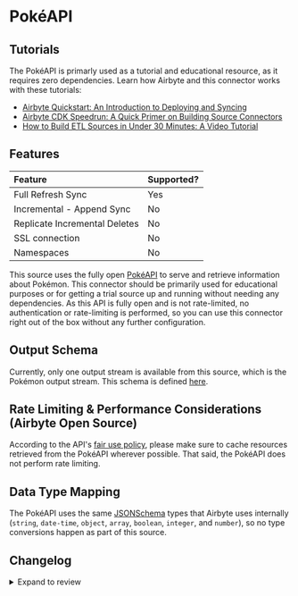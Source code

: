 # PokéAPI

## Tutorials

The PokéAPI is primarly used as a tutorial and educational resource, as it requires zero dependencies. Learn how Airbyte and this connector works with these tutorials:

- [Airbyte Quickstart: An Introduction to Deploying and Syncing](../../using-airbyte/getting-started/readme.md)
- [Airbyte CDK Speedrun: A Quick Primer on Building Source Connectors](../../connector-development/tutorials/cdk-speedrun.md)
- [How to Build ETL Sources in Under 30 Minutes: A Video Tutorial](https://www.youtube.com/watch?v=kJ3hLoNfz_E&t=13s&ab_channel=Airbyte)

## Features

| Feature                       | Supported? |
| :---------------------------- | :--------- |
| Full Refresh Sync             | Yes        |
| Incremental - Append Sync     | No         |
| Replicate Incremental Deletes | No         |
| SSL connection                | No         |
| Namespaces                    | No         |

This source uses the fully open [PokéAPI](https://pokeapi.co/docs/v2#info) to serve and retrieve information about Pokémon. This connector should be primarily used for educational purposes or for getting a trial source up and running without needing any dependencies. As this API is fully open and is not rate-limited, no authentication or rate-limiting is performed, so you can use this connector right out of the box without any further configuration.

## Output Schema

Currently, only one output stream is available from this source, which is the Pokémon output stream. This schema is defined [here](https://github.com/airbytehq/airbyte/tree/master/airbyte-integrations/connectors/source-pokeapi/source_pokeapi/schemas/pokemon.json).

## Rate Limiting & Performance Considerations \(Airbyte Open Source\)

According to the API's [fair use policy](https://pokeapi.co/docs/v2#fairuse), please make sure to cache resources retrieved from the PokéAPI wherever possible. That said, the PokéAPI does not perform rate limiting.

## Data Type Mapping

The PokéAPI uses the same [JSONSchema](https://json-schema.org/understanding-json-schema/reference/index.html) types that Airbyte uses internally \(`string`, `date-time`, `object`, `array`, `boolean`, `integer`, and `number`\), so no type conversions happen as part of this source.

## Changelog

<details>
  <summary>Expand to review</summary>

| Version | Date       | Pull Request                                             | Subject                                         |
| :------ | :--------- | :------------------------------------------------------- | :---------------------------------------------- |
| 0.3.0   | 2024-08-01 | [42949](https://github.com/airbytehq/airbyte/pull/42949) | Refactor connector into manifest-only format    |
| 0.2.10  | 2024-07-27 | [42738](https://github.com/airbytehq/airbyte/pull/42738) | Update dependencies                             |
| 0.2.9   | 2024-07-20 | [42180](https://github.com/airbytehq/airbyte/pull/42180) | Update dependencies                             |
| 0.2.8   | 2024-07-13 | [41762](https://github.com/airbytehq/airbyte/pull/41762) | Update dependencies                             |
| 0.2.7   | 2024-07-10 | [41446](https://github.com/airbytehq/airbyte/pull/41446) | Update dependencies                             |
| 0.2.6   | 2024-07-09 | [41131](https://github.com/airbytehq/airbyte/pull/41131) | Update dependencies                             |
| 0.2.5   | 2024-07-06 | [40938](https://github.com/airbytehq/airbyte/pull/40938) | Update dependencies                             |
| 0.2.4   | 2024-06-25 | [40405](https://github.com/airbytehq/airbyte/pull/40405) | Update dependencies                             |
| 0.2.3   | 2024-06-22 | [40037](https://github.com/airbytehq/airbyte/pull/40037) | Update dependencies                             |
| 0.2.2   | 2024-06-04 | [39048](https://github.com/airbytehq/airbyte/pull/39048) | [autopull] Upgrade base image to v1.2.1         |
| 0.2.1   | 2024-05-30 | [38136](https://github.com/airbytehq/airbyte/pull/38136) | Make connector compatable with builder          |
| 0.2.0   | 2023-10-02 | [30969](https://github.com/airbytehq/airbyte/pull/30969) | Migrated to Low code                            |
| 0.1.5   | 2022-05-18 | [12942](https://github.com/airbytehq/airbyte/pull/12942) | Fix example inputs                              |
| 0.1.4   | 2021-12-07 | [8582](https://github.com/airbytehq/airbyte/pull/8582)   | Update connector fields title/description       |
| 0.1.3   | 2021-12-03 | [8432](https://github.com/airbytehq/airbyte/pull/8432)   | Migrate from base_python to CDK, add SAT tests. |
| 0.1.1   | 2020-06-29 | [1046](https://github.com/airbytehq/airbyte/pull/4410)   | Fix runtime UI error from GitHub store path.    |
| 0.1.0   | 2020-05-04 | [1046](https://github.com/airbytehq/airbyte/pull/3149)   | Add source for PokeAPI.                         |

</details>
